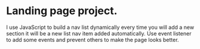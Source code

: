 # Landing page project.
I use JavaScript to build a nav list dynamically every time you will add a new section it will be a new list nav item added automatically.
Use event listener to add some events and prevent others to make the page looks better.

